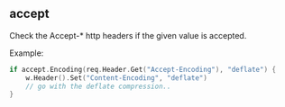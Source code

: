 ## accept

Check the Accept-* http headers if the given value is accepted.

Example:
```go
if accept.Encoding(req.Header.Get("Accept-Encoding"), "deflate") {
    w.Header().Set("Content-Encoding", "deflate")
    // go with the deflate compression..
}
```
